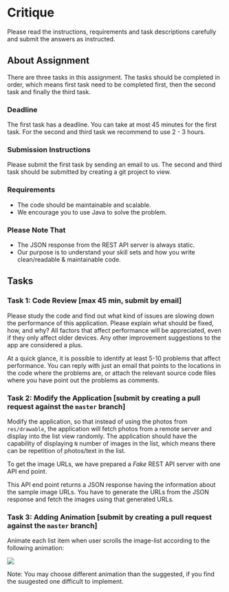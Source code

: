 # Critique

Please read the instructions, requirements and task descriptions carefully and submit the answers
as instructed.

## About Assignment

There are three tasks in this assignment. The tasks should be completed in order, which means first
task need to be completed first, then the second task and finally the third task.

### Deadline
The first task has a deadline. You can take at most 45 minutes for the first task. For the second and
third task we recommend to use 2 - 3 hours.

### Submission Instructions
Please submit the first task by sending an email to us. The second and third task should be submitted by creating a git project to view.

### Requirements
* The code should be maintainable and scalable.
* We encourage you to use Java to solve the problem.

### Please Note That
* The JSON response from the REST API server is always static.
* Our purpose is to understand your skill sets and how you write clean/readable & maintainable code.

## Tasks

### Task 1: Code Review [max 45 min, submit by email]

Please study the code and find out what kind of issues are slowing down the performance of this application.
Please explain what should be fixed, how, and why? All factors that affect performance will be appreciated,
even if they only affect older devices. Any other improvement suggestions to the app are considered a plus.

At a quick glance, it is possible to identify at least 5-10 problems that affect performance.
You can reply with just an email that points to the locations in the code where the problems are,
or attach the relevant source code files where you have point out the problems as comments.


### Task 2: Modify the Application [submit by creating a pull request against the `master` branch]

Modify the application, so that instead of using the photos from `res/drawable`, the application will fetch
photos from a remote server and display into the list view randomly.
The application should have the capability of displaying `N` number of images in the list, which means there can be repetition of photos/text in the list.

To get the image URLs, we have prepared a *Fake* REST API server with one API end point.

This API end point returns a JSON response having the information about the sample image URLs.
You have to generate the URLs from the JSON response and fetch the images using that generated URLs.

### Task 3: Adding Animation [submit by creating a pull request against the `master` branch]

Animate each list item when user scrolls the image-list according to the following animation:

![](sample/animation.gif)

Note: You may choose different animation than the suggested, if you find the suugested one difficult to implement.
